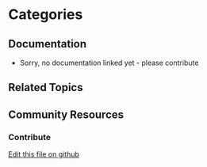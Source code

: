 # Categories

## Documentation

* Sorry, no documentation linked yet - please contribute

## Related Topics

## Community Resources

### Contribute

[Edit this file on github](https://github.com/olafk/controlpanel-documentation-docs/blob/master/md/73en/com_liferay_asset_categories_admin_web_portlet_AssetCategoriesAdminPortlet/view.jsp.md)

